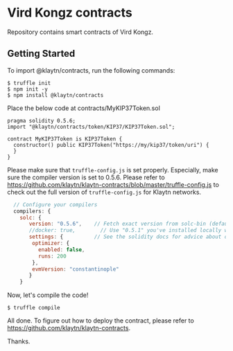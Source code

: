 # Vird Kongz contracts

Repository contains smart contracts of Vird Kongz.

## Getting Started

To import @klaytn/contracts, run the following commands:

```
$ truffle init
$ npm init -y
$ npm install @klaytn/contracts
```

Place the below code at contracts/MyKIP37Token.sol

```solidity
pragma solidity 0.5.6;
import "@klaytn/contracts/token/KIP37/KIP37Token.sol";

contract MyKIP37Token is KIP37Token {
  constructor() public KIP37Token("https://my/kip37/token/uri") {
  }
}
```

Please make sure that `truffle-config.js` is set properly. Especially, make sure the compiler version is set to 0.5.6.
Please refer to https://github.com/klaytn/klaytn-contracts/blob/master/truffle-config.js to check out the full version of `truffle-config.js` for Klaytn networks.
```js
  // Configure your compilers
  compilers: {
    solc: {
       version: "0.5.6",    // Fetch exact version from solc-bin (default: truffle's version)
       //docker: true,        // Use "0.5.1" you've installed locally with docker (default: false)
       settings: {          // See the solidity docs for advice about optimization and evmVersion
        optimizer: {
          enabled: false,
          runs: 200
        },
        evmVersion: "constantinople"
       }
    }
```

Now, let's compile the code!
```
$ truffle compile
```

All done. To figure out how to deploy the contract, please refer to https://github.com/klaytn/klaytn-contracts.

Thanks.